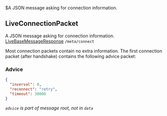 $A JSON message asking for connection information.
## LiveConnectionPacket
A JSON message asking for connection information.
<span class="extends"><a href="#/enum/LiveBaseMessageResponse">LiveBaseMessageResponse</a></span>
<span class="channel"><code>/meta/connect</code></span>

Most connection packets contain no extra information. The first connection packet (after handshake) contains the following advice packet:

### Advice
```json
{
  "inverval": 0,
  "reconnect": "retry",
  "timeout": 30000
}
```

*`advice` is part of message root, not in `data`*
